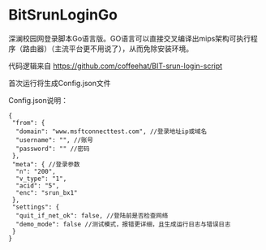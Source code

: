 # BitSrunLoginGo

深澜校园网登录脚本Go语言版。GO语言可以直接交叉编译出mips架构可执行程序（路由器）（主流平台更不用说了），从而免除安装环境。

代码逻辑来自 https://github.com/coffeehat/BIT-srun-login-script

首次运行将生成Config.json文件

Config.json说明：

```json5
{
 "from": {
  "domain": "www.msftconnecttest.com", //登录地址ip或域名
  "username": "", //账号
  "password": "" //密码
 },
 "meta": { //登录参数
  "n": "200",
  "v_type": "1",
  "acid": "5",
  "enc": "srun_bx1"
 },
 "settings": {
  "quit_if_net_ok": false, //登陆前是否检查网络
  "demo_mode": false //测试模式，报错更详细，且生成运行日志与错误日志
 }
}
```